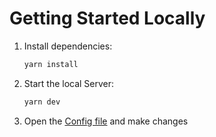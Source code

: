 # Getting Started Locally

1. Install dependencies:

   ```bash
   yarn install
   ```

2. Start the local Server:

   ```bash
   yarn dev
   ```

3. Open the [Config file](./src/data/resume.tsx) and make changes
